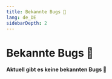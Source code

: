 ```yaml
---
title: Bekannte Bugs 🐛
lang: de_DE
sidebarDepth: 2
---
```


# Bekannte Bugs :bug:

**Aktuell gibt es keine bekannten Bugs :tada:**
